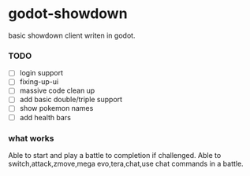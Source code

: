 # godot-showdown
basic showdown client writen in godot.

### TODO
- [ ] login support
- [ ] fixing-up-ui
- [ ] massive code clean up
- [ ] add basic double/triple support
- [ ] show pokemon names
- [ ] add health bars

### what works
Able to start and play a battle to completion if challenged.
Able to switch,attack,zmove,mega evo,tera,chat,use chat commands in a battle.
